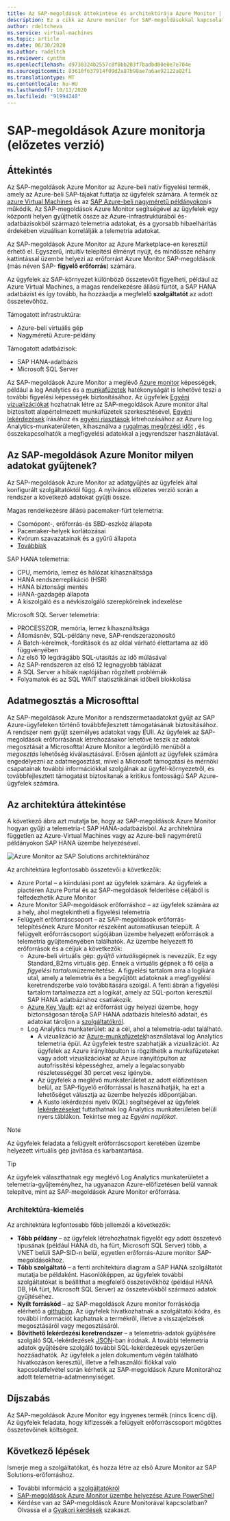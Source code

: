 ```yaml
---
title: Az SAP-megoldások áttekintése és architektúrája Azure Monitor | Microsoft Docs
description: Ez a cikk az Azure monitor for SAP-megoldásokkal kapcsolatos gyakori kérdésekre ad választ.
author: rdeltcheva
ms.service: virtual-machines
ms.topic: article
ms.date: 06/30/2020
ms.author: radeltch
ms.reviewer: cynthn
ms.openlocfilehash: d9730324b2557c8f0bb203f7badbd00e0e7e704e
ms.sourcegitcommit: 83610f637914f09d2a87b98ae7a6ae92122a02f1
ms.translationtype: MT
ms.contentlocale: hu-HU
ms.lasthandoff: 10/13/2020
ms.locfileid: "91994248"
---
```

# <a name="azure-monitor-for-sap-solutions-preview"></a>SAP-megoldások Azure monitorja (előzetes verzió)

## <a name="overview"></a>Áttekintés

Az SAP-megoldások Azure Monitor az Azure-beli natív figyelési termék, amely az Azure-beli SAP-tájakat futtatja az ügyfelek számára. A termék az [azure Virtual Machines](./hana-get-started.md) és az [SAP Azure-beli nagyméretű példányokon](./hana-overview-architecture.md)is működik.
Az SAP-megoldások Azure Monitor segítségével az ügyfelek egy központi helyen gyűjthetik össze az Azure-infrastruktúrából és-adatbázisokból származó telemetria adatokat, és a gyorsabb hibaelhárítás érdekében vizuálisan korrelálják a telemetria adatokat.

Az SAP-megoldások Azure Monitor az Azure Marketplace-en keresztül érhető el. Egyszerű, intuitív telepítési élményt nyújt, és mindössze néhány kattintással üzembe helyezi az erőforrást Azure Monitor SAP-megoldások (más néven SAP- **figyelő erőforrás**) számára.

Az ügyfelek az SAP-környezet különböző összetevőit figyelheti, például az Azure Virtual Machines, a magas rendelkezésre állású fürtöt, a SAP HANA adatbázist és így tovább, ha hozzáadja a megfelelő **szolgáltatót** az adott összetevőhöz.

Támogatott infrastruktúra:

- Azure-beli virtuális gép
- Nagyméretű Azure-példány

Támogatott adatbázisok:
- SAP HANA-adatbázis
- Microsoft SQL Server

Az SAP-megoldások Azure Monitor a meglévő [Azure monitor](../../../azure-monitor/overview.md) képességek, például a log Analytics és a [munkafüzetek](../../../azure-monitor/platform/workbooks-overview.md) hatékonyságát is lehetővé teszi a további figyelési képességek biztosításához. Az ügyfelek [Egyéni vizualizációkat](../../../azure-monitor/platform/workbooks-overview.md#getting-started) hozhatnak létre az SAP-megoldások Azure monitor által biztosított alapértelmezett munkafüzetek szerkesztésével, [Egyéni lekérdezések](../../../azure-monitor/log-query/get-started-portal.md) írásához és [egyéni riasztások](../../../azure-monitor/learn/tutorial-response.md) létrehozásához az Azure log Analytics-munkaterületen, kihasználva a [rugalmas megőrzési időt](../../../azure-monitor/platform/manage-cost-storage.md#change-the-data-retention-period) , és összekapcsolhatók a megfigyelési adatokkal a jegyrendszer használatával.

## <a name="what-data-does-azure-monitor-for-sap-solutions-collect"></a>Az SAP-megoldások Azure Monitor milyen adatokat gyűjtenek?

Az SAP-megoldások Azure Monitor az adatgyűjtés az ügyfelek által konfigurált szolgáltatóktól függ. A nyilvános előzetes verzió során a rendszer a következő adatokat gyűjti össze.

Magas rendelkezésre állású pacemaker-fürt telemetria:
- Csomópont-, erőforrás-és SBD-eszköz állapota
- Pacemaker-helyek korlátozásai
- Kvórum szavazatainak és a gyűrű állapota
- [Továbbiak](https://github.com/ClusterLabs/ha_cluster_exporter/blob/master/doc/metrics.md)

SAP HANA telemetria:
- CPU, memória, lemez és hálózat kihasználtsága
- HANA rendszerreplikáció (HSR)
- HANA biztonsági mentés
- HANA-gazdagép állapota
- A kiszolgáló és a névkiszolgáló szerepköreinek indexelése

Microsoft SQL Server telemetria:
- PROCESSZOR, memória, lemez kihasználtsága
- Állomásnév, SQL-példány neve, SAP-rendszerazonosító
- A Batch-kérelmek,-fordítások és az oldal várható élettartama az idő függvényében
- Az első 10 legdrágább SQL-utasítás az idő múlásával
- Az SAP-rendszeren az első 12 legnagyobb táblázat
- A SQL Server a hibák naplójában rögzített problémák
- Folyamatok és az SQL WAIT statisztikáinak időbeli blokkolása

## <a name="data-sharing-with-microsoft"></a>Adatmegosztás a Microsofttal

Az SAP-megoldások Azure Monitor a rendszermetaadatokat gyűjt az SAP Azure-ügyfeleken történő továbbfejlesztett támogatásának biztosításához. A rendszer nem gyűjt személyes adatokat vagy EUII.
Az ügyfelek az SAP-megoldások erőforrásának létrehozásakor lehetővé teszik az adatok megosztását a Microsofttal Azure Monitor a legördülő menüből a *megosztás* lehetőség kiválasztásával.
Erősen ajánlott az ügyfelek számára engedélyezni az adatmegosztást, mivel a Microsoft támogatási és mérnöki csapatainak további információkkal szolgálnak az ügyfél-környezetről, és továbbfejlesztett támogatást biztosítanak a kritikus fontosságú SAP Azure-ügyfelek számára.

## <a name="architecture-overview"></a>Az architektúra áttekintése

A következő ábra azt mutatja be, hogy az SAP-megoldások Azure Monitor hogyan gyűjti a telemetria-t SAP HANA-adatbázisból. Az architektúra független az Azure-Virtual Machines vagy az Azure-beli nagyméretű példányokon SAP HANA üzembe helyezésével.

![Azure Monitor az SAP Solutions architektúrához](./media/azure-monitor-sap/azure-monitor-architecture.png)

Az architektúra legfontosabb összetevői a következők:
- Azure Portal – a kiindulási pont az ügyfelek számára. Az ügyfelek a piactéren Azure Portal és az SAP-megoldások felderítése céljából is felfedezhetik Azure Monitor
- Azure Monitor SAP-megoldások erőforráshoz – az ügyfelek számára az a hely, ahol megtekintheti a figyelési telemetria
- Felügyelt erőforráscsoport – az SAP-megoldások erőforrás-telepítésének Azure Monitor részeként automatikusan települt. A felügyelt erőforráscsoport súgójában üzembe helyezett erőforrások a telemetria gyűjteményében találhatók. Az üzembe helyezett fő erőforrások és a céljuk a következők:
   - Azure-beli virtuális gép: *gyűjtő virtuális*gépnek is nevezzük. Ez egy Standard_B2ms virtuális gép. Ennek a virtuális gépnek a fő célja a *figyelési tartalom*üzemeltetése. A figyelési tartalom arra a logikára utal, amely a telemetria és a begyűjtött adatoknak a megfigyelési keretrendszerbe való továbbítására szolgál. A fenti ábrán a figyelési tartalom tartalmazza azt a logikát, amely az SQL-porton keresztül SAP HANA adatbázishoz csatlakozik.
   - [Azure Key Vault](../../../key-vault/general/basic-concepts.md): ezt az erőforrást úgy helyezi üzembe, hogy biztonságosan tárolja SAP HANA adatbázis hitelesítő adatait, és adatokat tároljon a [szolgáltatókról](./azure-monitor-providers.md).
   - Log Analytics munkaterület: az a cél, ahol a telemetria-adat található.
      - A vizualizáció az [Azure-munkafüzetek](../../../azure-monitor/platform/workbooks-overview.md)használatával log Analytics telemetria épül. Az ügyfelek testre szabhatják a vizualizációt. Az ügyfelek az Azure irányítópulton is rögzíthetik a munkafüzeteket vagy adott vizualizációkat az Azure irányítópulton az autofrissítési képességhez, amely a legalacsonyabb részletességgel 30 percet vesz igénybe.
      - Az ügyfelek a meglévő munkaterületet az adott előfizetésen belül, az SAP-figyelő erőforrással is használhatják, ha ezt a lehetőséget választja az üzembe helyezés időpontjában.
      - A Kusto lekérdezési nyelv (KQL) segítségével az ügyfelek [lekérdezéseket](../../../azure-monitor/log-query/log-query-overview.md) futtathatnak log Analytics munkaterületen belüli nyers táblákon. Tekintse meg az *Egyéni naplókat*.

> [!Note]
> Az ügyfelek feladata a felügyelt erőforráscsoport keretében üzembe helyezett virtuális gép javítása és karbantartása.

> [!Tip]
> Az ügyfelek választhatnak egy meglévő Log Analytics munkaterületet a telemetria-gyűjteményhez, ha ugyanazon Azure-előfizetésen belül vannak telepítve, mint az SAP-megoldások Azure Monitor erőforrása.

### <a name="architecture-highlights"></a>Architektúra-kiemelés

Az architektúra legfontosabb főbb jellemzői a következők:
 - **Több példány** – az ügyfelek létrehozhatnak figyelőt egy adott összetevő típusának (például HANA db, ha fürt, Microsoft SQL Server) több, a VNET belüli SAP-SID-n belül, egyetlen erőforrás-Azure monitor SAP-megoldásokhoz.
 - **Több szolgáltató** – a fenti architektúra diagram a SAP HANA szolgáltatót mutatja be példaként. Hasonlóképpen, az ügyfelek további szolgáltatókat is beállíthat a megfelelő összetevőkhöz (például HANA DB, HA fürt, Microsoft SQL Server) az összetevőkből származó adatok gyűjtéséhez.
 - **Nyílt forráskód** – az SAP-megoldások Azure monitor forráskódja elérhető a [githubon](https://github.com/Azure/AzureMonitorForSAPSolutions). Az ügyfelek hivatkozhatnak a szolgáltatói kódra, és további információt kaphatnak a termékről, illetve a visszajelzések megosztásáról vagy megosztásáról.
 - **Bővíthető lekérdezési keretrendszer** – a telemetria-adatok gyűjtésére szolgáló SQL-lekérdezések [JSON](https://github.com/Azure/AzureMonitorForSAPSolutions/blob/master/sapmon/content/SapHana.json)-ban íródnak. A további telemetria adatok gyűjtésére szolgáló további SQL-lekérdezések egyszerűen hozzáadhatók. Az ügyfelek a jelen dokumentum végén található hivatkozáson keresztül, illetve a felhasználói fiókkal való kapcsolatfelvétel során kérhetik az SAP-megoldások Azure Monitorához adott telemetria-adatmennyiséget.

## <a name="pricing"></a>Díjszabás
Az SAP-megoldások Azure Monitor egy ingyenes termék (nincs licenc díj). Az ügyfelek feladata, hogy kifizessék a felügyelt erőforráscsoport mögöttes összetevőinek költségeit.

## <a name="next-steps"></a>Következő lépések

Ismerje meg a szolgáltatókat, és hozza létre az első Azure Monitor az SAP Solutions-erőforráshoz.
 - További információ a [szolgáltatókról](./azure-monitor-providers.md)
 - [SAP-megoldások Azure Monitor üzembe helyezése Azure PowerShell](azure-monitor-sap-quickstart-powershell.md)
 - Kérdése van az SAP-megoldások Azure Monitorával kapcsolatban? Olvassa el a [Gyakori kérdések](./azure-monitor-faq.md) szakaszt.
